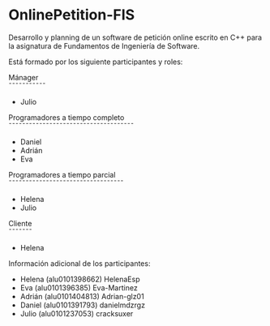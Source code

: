 # OnlinePetition-FIS
Desarrollo y planning de un software de petición online escrito en C++ para la asignatura de Fundamentos de Ingeniería de Software.

Está formado por los siguiente participantes y roles:

Mánager                                                                           
¯¯¯¯¯¯¯¯¯¯¯
- Julio 

Programadores a tiempo completo                                                                                                                             
¯¯¯¯¯¯¯¯¯¯¯¯¯¯¯¯¯¯¯¯¯¯¯¯¯¯¯¯¯¯¯¯¯¯¯¯¯  
- Daniel
- Adrián
- Eva

Programadores a tiempo parcial                                                                                                                                          
¯¯¯¯¯¯¯¯¯¯¯¯¯¯¯¯¯¯¯¯¯¯¯¯¯¯¯¯¯¯¯¯¯¯ 
- Helena
- Julio

Cliente                                                    
¯¯¯¯¯¯¯
- Helena

Información adicional de los participantes:

 - Helena        (alu0101398662)             HelenaEsp 
 - Eva           (alu0101396385)             Eva-Martinez
 - Adrián        (alu0101404813)             Adrian-glz01 
 - Daniel        (alu0101391793)             danielmdzrgz
 - Julio         (alu0101237053)             cracksuxer
